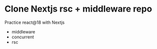 # Clone Nextjs rsc + middleware repo

Practice react@18 with Nextjs

- middleware
- concurrent
- rsc
